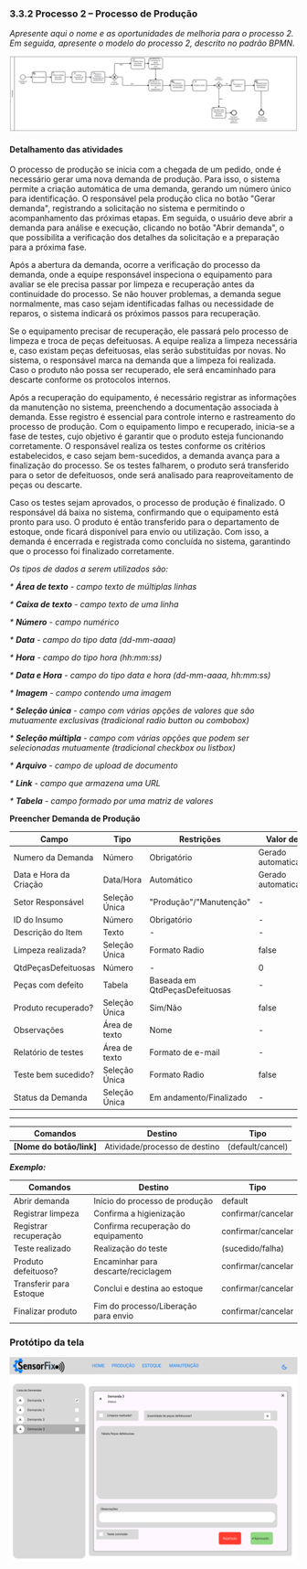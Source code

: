 ### 3.3.2 Processo 2 – Processo de Produção

_Apresente aqui o nome e as oportunidades de melhoria para o processo 2. 
Em seguida, apresente o modelo do processo 2, descrito no padrão BPMN._

![Exemplo de um Modelo BPMN do PROCESSO 2](images/modelagemProducao.svg "Modelo BPMN do Processo 2.")


#### Detalhamento das atividades
O processo de produção se inicia com a chegada de um pedido, onde é necessário gerar uma nova demanda de produção. Para isso, o sistema permite a criação automática de uma demanda, gerando um número único para identificação. O responsável pela produção clica no botão "Gerar demanda", registrando a solicitação no sistema e permitindo o acompanhamento das próximas etapas. Em seguida, o usuário deve abrir a demanda para análise e execução, clicando no botão "Abrir demanda", o que possibilita a verificação dos detalhes da solicitação e a preparação para a próxima fase.  

Após a abertura da demanda, ocorre a verificação do processo da demanda, onde a equipe responsável inspeciona o equipamento para avaliar se ele precisa passar por limpeza e recuperação antes da continuidade do processo. Se não houver problemas, a demanda segue normalmente, mas caso sejam identificadas falhas ou necessidade de reparos, o sistema indicará os próximos passos para recuperação.  

Se o equipamento precisar de recuperação, ele passará pelo processo de limpeza e troca de peças defeituosas. A equipe realiza a limpeza necessária e, caso existam peças defeituosas, elas serão substituídas por novas. No sistema, o responsável marca na demanda que a limpeza foi realizada. Caso o produto não possa ser recuperado, ele será encaminhado para descarte conforme os protocolos internos.  

Após a recuperação do equipamento, é necessário registrar as informações da manutenção no sistema, preenchendo a documentação associada à demanda. Esse registro é essencial para controle interno e rastreamento do processo de produção. Com o equipamento limpo e recuperado, inicia-se a fase de testes, cujo objetivo é garantir que o produto esteja funcionando corretamente. O responsável realiza os testes conforme os critérios estabelecidos, e caso sejam bem-sucedidos, a demanda avança para a finalização do processo. Se os testes falharem, o produto será transferido para o setor de defeituosos, onde será analisado para reaproveitamento de peças ou descarte.  

Caso os testes sejam aprovados, o processo de produção é finalizado. O responsável dá baixa no sistema, confirmando que o equipamento está pronto para uso. O produto é então transferido para o departamento de estoque, onde ficará disponível para envio ou utilização. Com isso, a demanda é encerrada e registrada como concluída no sistema, garantindo que o processo foi finalizado corretamente.

_Os tipos de dados a serem utilizados são:_

_* **Área de texto** - campo texto de múltiplas linhas_

_* **Caixa de texto** - campo texto de uma linha_

_* **Número** - campo numérico_

_* **Data** - campo do tipo data (dd-mm-aaaa)_

_* **Hora** - campo do tipo hora (hh:mm:ss)_

_* **Data e Hora** - campo do tipo data e hora (dd-mm-aaaa, hh:mm:ss)_

_* **Imagem** - campo contendo uma imagem_

_* **Seleção única** - campo com várias opções de valores que são mutuamente exclusivas (tradicional radio button ou combobox)_

_* **Seleção múltipla** - campo com várias opções que podem ser selecionadas mutuamente (tradicional checkbox ou listbox)_

_* **Arquivo** - campo de upload de documento_

_* **Link** - campo que armazena uma URL_

_* **Tabela** - campo formado por uma matriz de valores_





**Preencher Demanda de Produção**  

| **Campo**                 | **Tipo**        | **Restrições**                                    | **Valor default**        |  
|----------------|-----------------|---------------------------|--------------------|  
| Numero da Demanda       | Número         | Obrigatório            | Gerado automaticamente  |  
| Data e Hora da Criação  | Data/Hora      | Automático              | Gerado automaticamente |  
| Setor Responsável       | Seleção Única  | "Produção"/"Manutenção" | -                      |  
| ID do Insumo            | Número         | Obrigatório            | -                       |  
| Descrição do Item       | Texto          | -                      | -                       |  
| Limpeza realizada?      | Seleção Única  | Formato Radio          | false                   |  
| QtdPeçasDefeituosas     | Número         | -                       | 0                      |  
| Peças com defeito       | Tabela         | Baseada em QtdPeçasDefeituosas | -               |  
| Produto recuperado?     | Seleção Única  | Sim/Não                 | false                  |  
| Observações             | Área de texto  | Nome                    | -                      |  
| Relatório de testes     | Área de texto  | Formato de e-mail       | -                      |  
| Teste bem sucedido?     | Seleção Única  | Formato Radio           | false                  |  
| Status da Demanda       | Seleção Única  | Em andamento/Finalizado | -                      |  

---

| **Comandos**               | **Destino**                                | **Tipo**             |  
| ------------------------- | -------------------------------- |----------------------|  
| **[Nome do botão/link]**  | Atividade/processo de destino       | (default/cancel)  |  

**_Exemplo:_**  

| **Comandos**              | **Destino**                                | **Tipo**          |  
|--------------------------|--------------------------------|----------------|  
| Abrir demanda           | Início do processo de produção     | default |  
| Registrar limpeza       | Confirma a higienização            | confirmar/cancelar |  
| Registrar recuperação   | Confirma recuperação do equipamento| confirmar/cancelar |  
| Teste realizado        | Realização do teste                | (sucedido/falha) |  
| Produto defeituoso?     | Encaminhar para descarte/reciclagem | confirmar/cancelar |  
| Transferir para Estoque | Conclui e destina ao estoque       | confirmar/cancelar |  
| Finalizar produto       | Fim do processo/Liberação para envio | confirmar/cancelar |  

### Protótipo da tela

![Protótipo de tela de Produção](images/prototipoTelaProducao.png "Protótipo de tela de Produção")
